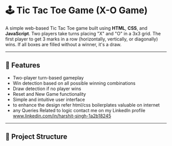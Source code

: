 # 🕹️ Tic Tac Toe Game (X-O Game)

A simple web-based Tic Tac Toe game built using **HTML**, **CSS**, and **JavaScript**. Two players take turns placing "X" and "O" in a 3x3 grid. The first player to get 3 marks in a row (horizontally, vertically, or diagonally) wins. If all boxes are filled without a winner, it's a draw.

---

## 🚀 Features

- Two-player turn-based gameplay
- Win detection based on all possible winning combinations
- Draw detection if no player wins
- Reset and New Game functionality
- Simple and intuitive user interface
- to enhance the design refer html/css boilerplates valuable on internet
- any Queries Related to logic contact me on my LinkedIn profile www.linkedin.com/in/harshit-singh-1a2b18245 

---

## 📁 Project Structure

